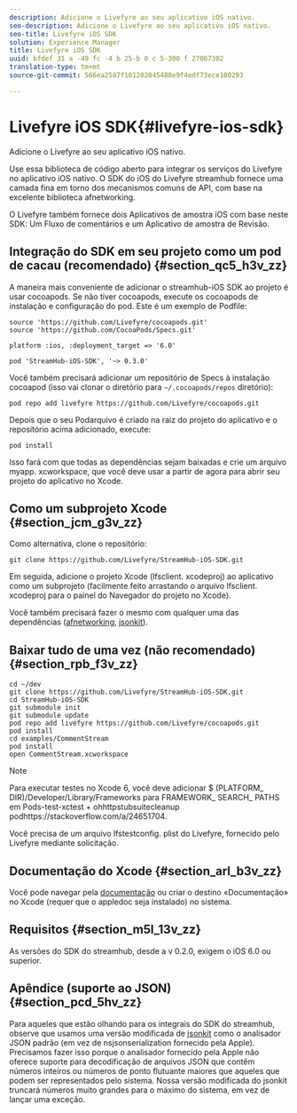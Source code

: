 ```yaml
---
description: Adicione o Livefyre ao seu aplicativo iOS nativo.
seo-description: Adicione o Livefyre ao seu aplicativo iOS nativo.
seo-title: Livefyre iOS SDK
solution: Experience Manager
title: Livefyre iOS SDK
uuid: bfdef 31 a -49 fc -4 b 25-b 0 c 5-300 f 27067302
translation-type: tm+mt
source-git-commit: 566ea2587f101202045488e9f4edf73ece100293

---
```



# Livefyre iOS SDK{#livefyre-ios-sdk}

Adicione o Livefyre ao seu aplicativo iOS nativo.

Use essa biblioteca de código aberto para integrar os serviços do Livefyre no aplicativo iOS nativo. O SDK do iOS do Livefyre streamhub fornece uma camada fina em torno dos mecanismos comuns de API, com base na excelente biblioteca afnetworking.

O Livefyre também fornece dois Aplicativos de amostra iOS com base neste SDK: Um Fluxo de comentários e um Aplicativo de amostra de Revisão.

## Integração do SDK em seu projeto como um pod de cacau (recomendado) {#section_qc5_h3v_zz}

A maneira mais conveniente de adicionar o streamhub-iOS SDK ao projeto é usar cocoapods. Se não tiver cocoapods, execute os cocoapods de instalação e configuração do pod. Este é um exemplo de Podfile:

```
source 'https://github.com/Livefyre/cocoapods.git' 
source 'https://github.com/CocoaPods/Specs.git' 
  
platform :ios, :deployment_target => '6.0' 
  
pod 'StreamHub-iOS-SDK', '~> 0.3.0'
```

Você também precisará adicionar um repositório de Specs à instalação cocoapod (isso vai clonar o diretório para `~/.cocoapods/repos` diretório):

```
pod repo add livefyre https://github.com/Livefyre/cocoapods.git
```

Depois que o seu Podarquivo é criado na raiz do projeto do aplicativo e o repositório acima adicionado, execute:

```
pod install
```

Isso fará com que todas as dependências sejam baixadas e crie um arquivo myapp. xcworkspace, que você deve usar a partir de agora para abrir seu projeto do aplicativo no Xcode.

## Como um subprojeto Xcode {#section_jcm_g3v_zz}

Como alternativa, clone o repositório:

```
git clone https://github.com/Livefyre/StreamHub-iOS-SDK.git 
```

Em seguida, adicione o projeto Xcode (lfsclient. xcodeproj) ao aplicativo como um subprojeto (facilmente feito arrastando o arquivo lfsclient. xcodeproj para o painel do Navegador do projeto no Xcode).

Você também precisará fazer o mesmo com qualquer uma das dependências ([afnetworking](https://github.com/AFNetworking/AFNetworking), [jsonkit](https://github.com/escherba/JSONKit)).

## Baixar tudo de uma vez (não recomendado) {#section_rpb_f3v_zz}

```
cd ~/dev 
git clone https://github.com/Livefyre/StreamHub-iOS-SDK.git 
cd StreamHub-iOS-SDK 
git submodule init 
git submodule update 
pod repo add livefyre https://github.com/Livefyre/cocoapods.git 
pod install 
cd examples/CommentStream 
pod install 
open CommentStream.xcworkspace
```

>[!NOTE]
>
>Para executar testes no Xcode 6, você deve adicionar $ (PLATFORM_ DIR)/Developer/Library/Frameworks para FRAMEWORK_ SEARCH_ PATHS em Pods-test-xctest + ohhttpstubsuitecleanup podhttps://stackoverflow.com/a/24651704[](https://stackoverflow.com/a/24651704).

Você precisa de um arquivo lfstestconfig. plist do Livefyre, fornecido pelo Livefyre mediante solicitação.

## Documentação do Xcode {#section_arl_b3v_zz}

Você pode navegar pela [documentação](https://livefyre.github.com/StreamHub-iOS-SDK/) ou criar o destino «Documentação» no Xcode (requer que o appledoc seja instalado) no sistema.

## Requisitos {#section_m5l_13v_zz}

As versões do SDK do streamhub, desde a v 0.2.0, exigem o iOS 6.0 ou superior.

## Apêndice (suporte ao JSON) {#section_pcd_5hv_zz}

Para aqueles que estão olhando para os integrais do SDK do streamhub, observe que usamos uma versão modificada de [jsonkit](https://github.com/escherba/JSONKit) como o analisador JSON padrão (em vez de nsjsonserialization fornecido pela Apple). Precisamos fazer isso porque o analisador fornecido pela Apple não oferece suporte para decodificação de arquivos JSON que contêm números inteiros ou números de ponto flutuante maiores que aqueles que podem ser representados pelo sistema. Nossa versão modificada do jsonkit truncará números muito grandes para o máximo do sistema, em vez de lançar uma exceção.
